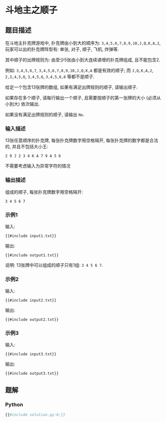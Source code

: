 # 斗地主之顺子

## 题目描述

在斗地主扑克牌游戏中, 扑克牌由小到大的顺序为: `3,4,5,6,7,8,9,10,J,Q,K,A,2`,
玩家可以出的扑克牌阵型有: 单张, 对子, 顺子, 飞机, 炸弹等.

其中顺子的出牌规则为: 由至少5张由小到大连续递增的扑克牌组成, 且不能包含2.

例如: `3,4,5,6,7`, `3,4,5,6,7,8,9,10,J,Q,K,A` 都是有效的顺子; 而 `J,Q,K,A,2`, `2,3,4,5,6`, `3,4,5,6`, `3,4,5,6,8`
等都不是顺子.

给定一个包含13张牌的数组, 如果有满足出牌规则的顺子, 请输出顺子.

如果存在多个顺子, 请每行输出一个顺子, 且需要按顺子的第一张牌的大小 (必须从小到大) 依次输出.

如果没有满足出牌规则的顺子, 请输出 `No`.

### 输入描述

13张任意顺序的扑克牌, 每张扑克牌数字用空格隔开, 每张扑克牌的数字都是合法的, 并且不包括大小王:

```text
2 9 J 2 3 4 K A 7 9 A 5 6
```

不需要考虑输入为异常字符的情况

### 输出描述

组成的顺子, 每张扑克牌数字用空格隔开:

```text
3 4 5 6 7
```

### 示例1

输入:

```text
{{#include input1.txt}}
```

输出:

```text
{{#include output1.txt}}
```

说明: 13张牌中可以组成的顺子只有1组: `3 4 5 6 7`.

### 示例2

输入:

```text
{{#include input2.txt}}
```

输出:

```text
{{#include output2.txt}}
```

### 示例3

输入:

```text
{{#include input3.txt}}
```

输出:

```text
{{#include output3.txt}}
```

## 题解

### Python

```python
{{#include solution.py:6:}}
```
